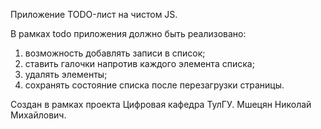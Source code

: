 Приложение TODO-лист на чистом JS.
 
В рамках todo приложения должно быть реализовано:
1) возможность добавлять записи в список;
2) ставить галочки напротив каждого элемента списка;
3) удалять элементы;
4) сохранять состояние списка после перезагрузки страницы.

Создан в рамках проекта Цифровая кафедра ТулГУ.
Мшецян Николай Михайлович.
